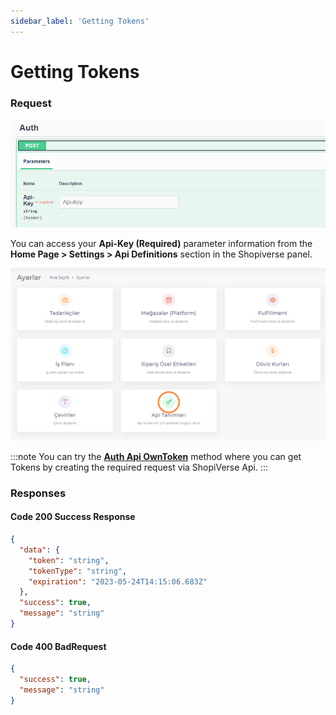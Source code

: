 ```yaml
---
sidebar_label: 'Getting Tokens'
---
```


# Getting Tokens

### Request

![AutRequest](../auth/img/Auth.png)

You can access your **Api-Key (Required)** parameter information from the **Home Page > Settings > Api Definitions** section in the Shopiverse panel.

![ApiKey](../auth/img/ApiKey.png)

:::note
You can try the **[Auth Api OwnToken](https://api.shopiverse.com/swagger/index.html "Auth Api OwmToken")** method where you can get Tokens by creating the required request via ShopiVerse Api.
:::

### Responses

#### Code 200 Success Response
```json
{
  "data": {
    "token": "string",
    "tokenType": "string",
    "expiration": "2023-05-24T14:15:06.683Z"
  },
  "success": true,
  "message": "string"
}
```

#### Code 400 BadRequest
```json
{
  "success": true,
  "message": "string"
}
```
